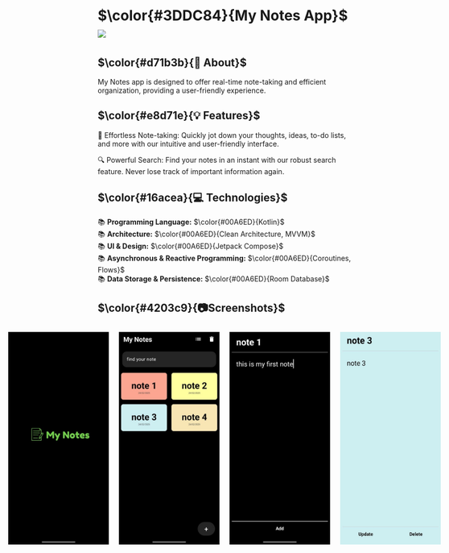 # $\color{#3DDC84}{My Notes  App}$  <img height="40" src="https://user-images.githubusercontent.com/25181517/117269608-b7dcfb80-ae58-11eb-8e66-6cc8753553f0.png" />

## $\color{#d71b3b}{🚀 About}$

My Notes app is designed to offer real-time note-taking and efficient organization, providing a user-friendly experience.


## $\color{#e8d71e}{💡 Features}$

📝 Effortless Note-taking: Quickly jot down your thoughts, ideas, to-do lists, and more with our intuitive and user-friendly interface.

🔍 Powerful Search: Find your notes in an instant with our robust search feature. Never lose track of important information again.


## $\color{#16acea}{💻 Technologies}$

📚 <b>Programming Language:</b> $\color{#00A6ED}{Kotlin}$
<br>
📚 <b>Architecture:</b> $\color{#00A6ED}{Clean Architecture, MVVM}$ 
<br>
📚 <b>UI & Design:</b> $\color{#00A6ED}{Jetpack  Compose}$
<br>
📚 <b>Asynchronous & Reactive Programming:</b> $\color{#00A6ED}{Coroutines, Flows}$
<br>
📚 <b>Data Storage & Persistence:</b> $\color{#00A6ED}{Room Database}$ 

## $\color{#4203c9}{📷Screenshots}$
<div style="display: flex; justify-content: center;">
 <img src="https://github.com/abdelrahmanmohamed19/My-Notes/blob/master/screenshots/1.jpeg" width="200" hspace="10" vspace="10">
<img src="https://github.com/abdelrahmanmohamed19/My-Notes/blob/master/screenshots/2.jpeg" width="200" hspace="10" vspace="10">
 <img src="https://github.com/abdelrahmanmohamed19/My-Notes/blob/master/screenshots/3.jpeg" width="200" hspace="10" vspace="10">
 <img src="https://github.com/abdelrahmanmohamed19/My-Notes/blob/master/screenshots/4.jpeg" width="200" hspace="10" vspace="10">
  </div>
